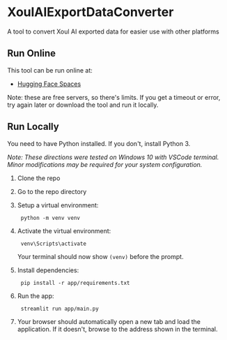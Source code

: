 # XoulAIExportDataConverter
A tool to convert Xoul AI exported data for easier use with other platforms

## Run Online
This tool can be run online at:
* [Hugging Face Spaces](https://huggingface.co/spaces/VectorOfChange/XoulAIExportDataConverter)

Note: these are free servers, so there's limits. If you get a timeout or error, try again later or download the tool and run it locally.

## Run Locally
You need to have Python installed. If you don't, install Python 3.

*Note: These directions were tested on Windows 10 with VSCode terminal. Minor modifications may be required for your system configuration.*

1. Clone the repo
2. Go to the repo directory
3. Setup a virtual environment:
        
        python -m venv venv
4. Activate the virtual environment:
        
        venv\Scripts\activate

    Your terminal should now show ```(venv)``` before the prompt.
6. Install dependencies:

        pip install -r app/requirements.txt
7. Run the app:

        streamlit run app/main.py
8. Your browser should automatically open a new tab and load the application. If it doesn't, browse to the address shown in the terminal. 